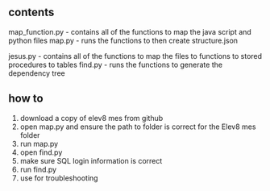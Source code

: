 ## contents

map_function.py - contains all of the functions to map the java script and python files
map.py - runs the functions to then create structure.json

jesus.py - contains all of the functions to map the files to functions to stored procedures to tables
find.py - runs the functions to generate the dependency tree

## how to

1. download a copy of elev8 mes from github
2. open map.py and ensure the path to folder is correct for the Elev8 mes folder
3. run map.py
5. open find.py
6. make sure SQL login information is correct
6. run find.py
7. use for troubleshooting
